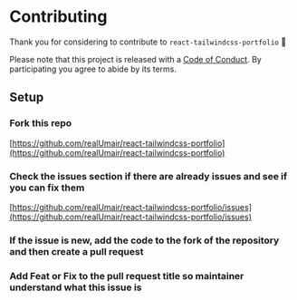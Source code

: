 # Contributing

Thank you for considering to contribute to `react-tailwindcss-portfolio` 💖

Please note that this project is released with a [Code of Conduct](https://github.com/realUmair/react-tailwindcss-portfolio/blob/main/CODE_OF_CONDUCT.md). By participating you agree to abide by its terms.

## Setup

### Fork this repo

[https://github.com/realUmair/react-tailwindcss-portfolio](https://github.com/realUmair/react-tailwindcss-portfolio)

### Check the issues section if there are already issues and see if you can fix them


[https://github.com/realUmair/react-tailwindcss-portfolio/issues](https://github.com/realUmair/react-tailwindcss-portfolio/issues)

### If the issue is new, add the code to the fork of the repository and then create a pull request

### Add Feat or Fix to the pull request title so maintainer understand what this issue is
